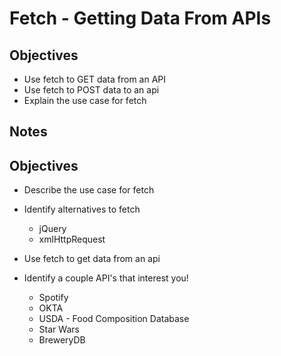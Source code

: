 # Fetch - Getting Data From APIs

## Objectives

* Use fetch to GET data from an API
* Use fetch to POST data to an api
* Explain the use case for fetch

## Notes





































## Objectives

* Describe the use case for fetch
* Identify alternatives to fetch
  - jQuery
  - xmlHttpRequest
* Use fetch to get data from an api

* Identify a couple API's that interest you!
    - Spotify
    - OKTA
    - USDA - Food Composition Database
    - Star Wars
    - BreweryDB
